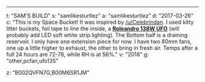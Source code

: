 ---
t: "SAM'S BUILD"
s: "samlikesturtlez"
a: "samlikesturtlez"
d: "2017-03-26"
c: "This is my Space Bucket! It was inspired by <a href='/u/celebrindan'>/u/Celebrindan</a>. I used kitty litter buckets, foil tape to line the inside, a <a href='http://amzn.to/2nl5u9J'><strong>Roleandro 138W UFO</strong></a> (will probably add LED soft white strip lighting). The Bottom half is a draining reservoir. I only have one extension piece for now. I have two 80mm fans, one up a little higher to exhaust, the other to bring in fresh air. Temps after a full 24 hours are 72-78, while RH is at 56%."
v: "2018"
g: "other,pcfan,ufo135"

z: "B002QVFN7G,B00M6SR1JM"
